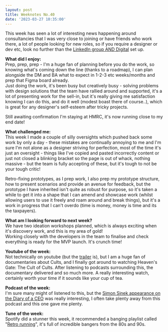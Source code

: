 ```yaml
---
layout: post
title: Weeknotes No.40
date: '2023-03-27 10:35:00'
---
```

This week has seen a lot of interesting news happening around consultancies that I was very close to joining or have friends who work there, a lot of people looking for new roles, so if you require a designer or dev etc, look no further than the <a href="https://www.linkedin.com/groups/14217012/" title="AND Digital's linkedin page for hiring">LinkedIn group AND Digital</a> set up.


<strong>What did I enjoy:</strong><br>
Prep, prep, prep - I'm a huge fan of planning before you do the work, so knowing what's coming down the line (thanks to a roadmap), I can plan alongside the DM and BA what to expect in 1-2-3 etc weeks/months and prep that Figma board already.<br>
Just doing the work, it's been busy but creatively busy - solving problems with design solutions that the team have rallied around and supported, it's a lot of presenting work for the sell-in, but it's really giving me satisfaction knowing I can do this, and do it well (modest boast there of course..), which is great for any designer's self-esteem after tricky projects.

Still awaiting confirmation I'm staying at HMRC, it's now running close to my end date!

<strong>What challenged me:</strong><br>
This week I made a couple of silly oversights which pushed back some work by only a day - these mistakes are continually annoying to me and I'm sure I'm not alone as a designer striving for perfection, most of the time it's just an oversight - things like I've copied and pasted incorrectly content or just not closed a blinking bracket so the page is out of whack, nothing massive - but the team is fully accepting of these, but it's tough to not be your tough critic!

Retro-fixing prototypes, as I prep work, I also prep my prototype structure, how to present scenarios and provide an avenue for feedback, but the prototype I have inherited isn't quite as robust for purpose, so it's taken a while to get it into a shape that I can amend and showcase work (whilst allowing users to use it freely and roam around and break things), but it's a work in progress that I can't overdo (time is money, money is time and its the taxpayers).

<strong>What am I looking forward to next week?</strong><br>
We have two ideation workshops planned, which is always exciting when it's discovery work, and this is my area of gold!<br>
Working closely with the developers in the team to finalise and check everything is ready for the MVP launch. It's crunch time!

<strong>Youtube of the week:</strong><br>
Not technically on youtube (but the <a href="https://www.youtube.com/watch?v=Yp_5pDOa-o0" title="the trailer of Heaven's Gate: the cult of cults">trailer</a> is), but I am a huge fan of documentaries about Cults, and I finally got around to watching Heaven's Gate: The Cult of Cults. After listening to podcasts surrounding this, the documentary delivered and so much more. A really interesting watch, certainly worth your time if it sounds like your cup of tea.

<strong>Podcast of the week:</strong><br>
I'm sure many might of listened to this, but the <a href="https://open.spotify.com/episode/6n2LPFNEnLv32clMsC7z8A?si=a3542fa73d664ee3
" title="Spotify link to The Diary of a CEO podcast">Simon Sinek appearance on the Diary of a CEO</a> was really interesting, I often take plenty away from this podcast and this one gave me plenty.

<strong>Tune of the week:</strong><br>
Spotify did a stunner this week, it recommended a banging playlist called "<a href="https://open.spotify.com/playlist/37i9dQZF1DX4osfY3zybD2?si=03509b7e95d143d3">Retro running</a>", it's full of incredible bangers from the 80s and 90s. 


